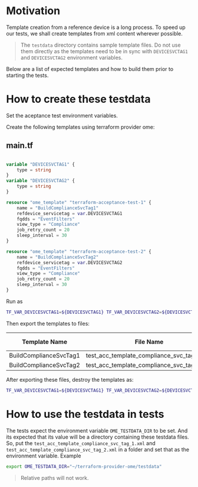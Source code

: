 # Motivation
Template creation from a reference device is a long process. To speed up our tests, we shall create templates from xml content wherever possible.

> The `testdata` directory contains sample template files. Do not use them directly as the templates need to be in sync with `DEVICESVCTAG1` and `DEVICESVCTAG2` environment variables.

Below are a list of expected templates and how to build them prior to starting the tests.

# How to create these testdata

Set the aceptance test environment variables.

Create the following templates using terraform provider ome:

## main.tf

```terraform

variable "DEVICESVCTAG1" {
    type = string
}
variable "DEVICESVCTAG2" {
    type = string
}

resource "ome_template" "terraform-acceptance-test-1" {
    name = "BuildComplianceSvcTag1"
    refdevice_servicetag = var.DEVICESVCTAG1
    fqdds = "EventFilters"
    view_type = "Compliance"
    job_retry_count = 20
    sleep_interval = 30
}

resource "ome_template" "terraform-acceptance-test-2" {
    name = "BuildComplianceSvcTag2"
    refdevice_servicetag = var.DEVICESVCTAG2
    fqdds = "EventFilters"
    view_type = "Compliance"
    job_retry_count = 20
    sleep_interval = 30
}

```
Run as

```sh
TF_VAR_DEVICESVCTAG1=${DEVICESVCTAG1} TF_VAR_DEVICESVCTAG2=${DEVICESVCTAG2} terraform apply
```

Then export the templates to files:

| **Template Name**      | **File Name**                              | Device Service Tag |
|------------------------|--------------------------------------------|--------------------|
| BuildComplianceSvcTag1 | test_acc_template_compliance_svc_tag_1.xml | DEVICESVCTAG1      |
| BuildComplianceSvcTag2 | test_acc_template_compliance_svc_tag_2.xml | DEVICESVCTAG2      |

After exporting these files, destroy the templates as:

```sh
TF_VAR_DEVICESVCTAG1=${DEVICESVCTAG1} TF_VAR_DEVICESVCTAG2=${DEVICESVCTAG2} terraform destroy --auto-approve
```

# How to use the testdata in tests

The tests expect the environment variable `OME_TESTDATA_DIR` to be set. And its expected that its value will be a directory containing these testdata files.
So, put the `test_acc_template_compliance_svc_tag_1.xml` and `test_acc_template_compliance_svc_tag_2.xml` in a folder and set that as the environment variable.
Example
```sh
export OME_TESTDATA_DIR="~/terraform-provider-ome/testdata"
```
> Relative paths will not work.
